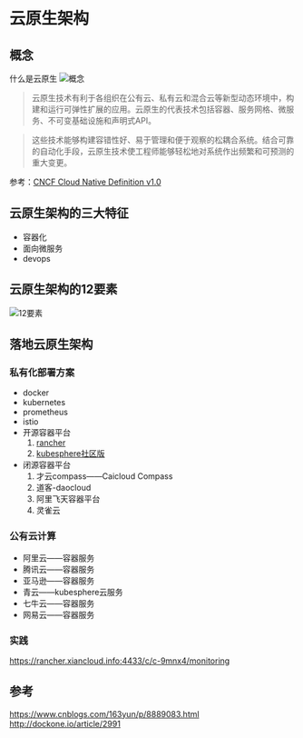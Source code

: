 # 云原生架构

## 概念
什么是云原生
![概念](https://camo.githubusercontent.com/1d9c5c05fed89272b4d77d831882db638fc67d61/68747470733a2f2f696d61676573323031382e636e626c6f67732e636f6d2f626c6f672f313235333335302f3230313830342f313235333335302d32303138303432303130353431333632392d3333303631333736382e6a7067)

> 云原生技术有利于各组织在公有云、私有云和混合云等新型动态环境中，构建和运行可弹性扩展的应用。云原生的代表技术包括容器、服务网格、微服务、不可变基础设施和声明式API。

> 这些技术能够构建容错性好、易于管理和便于观察的松耦合系统。结合可靠的自动化手段，云原生技术使工程师能够轻松地对系统作出频繁和可预测的重大变更。

参考：[CNCF Cloud Native Definition v1.0](https://github.com/cncf/toc/blob/master/DEFINITION.md#%E4%B8%AD%E6%96%87%E7%89%88%E6%9C%AC)

## 云原生架构的三大特征

- 容器化
- 面向微服务
- devops

## 云原生架构的12要素

![12要素](https://images2018.cnblogs.com/blog/1253350/201804/1253350-20180420105556036-395873769.jpg)

## 落地云原生架构
### 私有化部署方案
- docker
- kubernetes
- prometheus
- istio
- 开源容器平台
  1. [rancher](https://github.com/rancher/rancher)
  2. [kubesphere社区版](https://github.com/kubesphere/kubesphere)
- 闭源容器平台
  1. 才云compass——Caicloud Compass
  2. 道客-daocloud
  3. 阿里飞天容器平台
  4. 灵雀云
### 公有云计算
- 阿里云——容器服务
- 腾讯云——容器服务
- 亚马逊——容器服务
- 青云——kubesphere云服务
- 七牛云——容器服务
- 网易云——容器服务

### 实践
https://rancher.xiancloud.info:4433/c/c-9mnx4/monitoring

## 参考
https://www.cnblogs.com/163yun/p/8889083.html
http://dockone.io/article/2991

